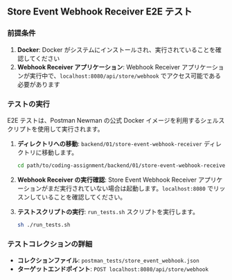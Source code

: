 ## Store Event Webhook Receiver E2E テスト

### 前提条件

1.  **Docker**: Docker がシステムにインストールされ、実行されていることを確認してください
2.  **Webhook Receiver アプリケーション**: Webhook Receiver アプリケーションが実行中で、`localhost:8080/api/store/webhook` でアクセス可能である必要があります

### テストの実行

E2E テストは、Postman Newman の公式 Docker イメージを利用するシェルスクリプトを使用して実行されます。

1.  **ディレクトリへの移動**:
    `backend/01/store-event-webhook-receiver` ディレクトリに移動します。
    ```bash
    cd path/to/coding-assignment/backend/01/store-event-webhook-receiver
    ```

2.  **Webhook Receiver の実行確認**:
    Store Event Webhook Receiver アプリケーションがまだ実行されていない場合は起動します。`localhost:8080` でリッスンしていることを確認してください。

3.  **テストスクリプトの実行**:
    `run_tests.sh` スクリプトを実行します。
    ```bash
    sh ./run_tests.sh
    ```

### テストコレクションの詳細

*   **コレクションファイル**: `postman_tests/store_event_webhook.json`
*   **ターゲットエンドポイント**: `POST localhost:8080/api/store/webhook`